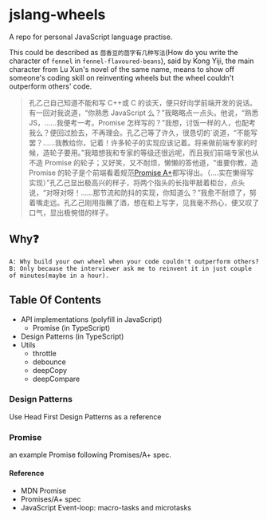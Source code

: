 # jslang-wheels

A repo for personal JavaScript language practise.

This could be described as `茴香豆的茴字有几种写法`(How do you write the character of `fennel` in `fennel-flavoured-beans`), said by Kong Yiji, the main character from Lu Xun's novel of the same name, means to show off someone's coding skill on reinventing wheels but the wheel couldn't outperform others' code.

> 孔乙己自己知道不能和写 C++或 C 的谈天，便只好向学前端开发的说话。有一回对我说道，“你熟悉 JavaScript 么？”我略略点一点头。他说，“熟悉 JS，……我便考一考。Promise 怎样写的？”我想，讨饭一样的人，也配考我么？便回过脸去，不再理会。孔乙己等了许久，很恳切的`说道，“不能写罢？……我教给你，记着！许多轮子的实现应该记着。将来做前端专家的时候，造轮子要用。”我暗想我和专家的等级还很远呢，而且我们前端专家也从不造 Promise 的轮子；又好笑，又不耐烦，懒懒的答他道，“谁要你教，造 Promise 的轮子是个前端看着规范[Promise A+](https://promisesaplus.com)都写得出。（....实在懒得写实现）”孔乙己显出极高兴的样子，将两个指头的长指甲敲着柜台，点头说，“对呀对呀！……那节流和防抖的实现，你知道么？”我愈不耐烦了，努着嘴走远。孔乙己刚用指蘸了酒，想在柜上写字，见我毫不热心，便又叹了口气，显出极惋惜的样子。

## Why❓

```
A: Why build your own wheel when your code couldn't outperform others?
B: Only because the interviewer ask me to reinvent it in just couple of minutes(maybe in a hour).
```

## Table Of Contents

- API implementations (polyfill in JavaScript)
  - Promise (in TypeScript)
- Design Patterns (in TypeScript)
- Utils
  - throttle
  - debounce
  - deepCopy
  - deepCompare

### Design Patterns

Use Head First Design Patterns as a reference

### Promise

an example Promise following Promises/A+ spec.

#### Reference

- MDN Promise
- Promises/A+ spec
- JavaScript Event-loop: macro-tasks and microtasks
